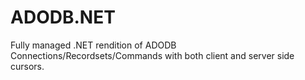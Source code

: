 # ADODB.NET
Fully managed .NET rendition of ADODB Connections/Recordsets/Commands with both client and server side cursors.
